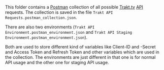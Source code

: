 This folder contains a [Postman](https://www.postman.com/) collection of all possible [Trakt.tv](https://trakt.tv/) [API](http://docs.trakt.apiary.io/#) requests.
The collection is saved in the file `Trakt API Requests.postman_collection.json`.

There are also two environments (`Trakt API Environment.postman_environment.json` and `Trakt API Staging Environment.postman_environment.json`).

Both are used to store different kind of variables like Client-ID and -Secret and Access Token and Refresh Token and other variables which are used in the collection.
The environments are just different in that one is for normal API usage and the other one for staging API usage.
